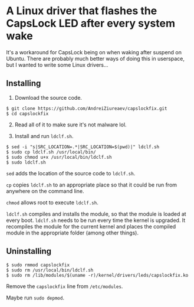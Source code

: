 # A Linux driver that flashes the CapsLock LED after every system wake

It's a workaround for CapsLock being on when waking after suspend on Ubuntu. There are probably much better ways of doing this in userspace, but I wanted to write some Linux drivers...

## Installing
1. Download the source code.
```
$ git clone https://github.com/AndreiZiureaev/capslockfix.git
$ cd capslockfix
```

2. Read all of it to make sure it's not malware lol.

3. Install and run `ldclf.sh`.
```
$ sed -i "s|SRC_LOCATION=.*|SRC_LOCATION=$(pwd)|" ldclf.sh
$ sudo cp ldclf.sh /usr/local/bin/
$ sudo chmod u+x /usr/local/bin/ldclf.sh
$ sudo ldclf.sh
```

`sed` adds the location of the source code to `ldclf.sh`.

`cp` copies `ldclf.sh` to an appropriate place so that it could be run from anywhere on the command line.

`chmod` allows root to execute `ldclf.sh`.

`ldclf.sh` compiles and installs the module, so that the module is loaded at every boot.
`ldclf.sh` needs to be run every time the kernel is upgraded.
It recompiles the module for the current kernel and places the compiled module in the appropriate folder (among other things).

## Uninstalling
```
$ sudo rmmod capslockfix
$ sudo rm /usr/local/bin/ldclf.sh
$ sudo rm /lib/modules/$(uname -r)/kernel/drivers/leds/capslockfix.ko
```

Remove the `capslockfix` line from `/etc/modules`.

Maybe run `sudo depmod`.
